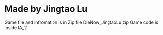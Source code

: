 # Made by Jingtao Lu
Game file and infromation is in Zip file DieNow_JingtaoLu.zip
Game code is inside IA_2
